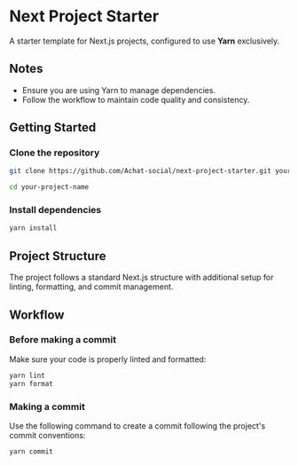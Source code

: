 # Next Project Starter

A starter template for Next.js projects, configured to use **Yarn** exclusively.

## Notes

- Ensure you are using Yarn to manage dependencies.
- Follow the workflow to maintain code quality and consistency.

## Getting Started

### Clone the repository

```bash
git clone https://github.com/Achat-social/next-project-starter.git your-project-name

cd your-project-name
```

### Install dependencies

```bash
yarn install
```

## Project Structure

The project follows a standard Next.js structure with additional setup for linting, formatting, and commit management.

## Workflow

### Before making a commit

Make sure your code is properly linted and formatted:

```bash
yarn lint
yarn format
```

### Making a commit

Use the following command to create a commit following the project's commit conventions:

```bash
yarn commit
```
